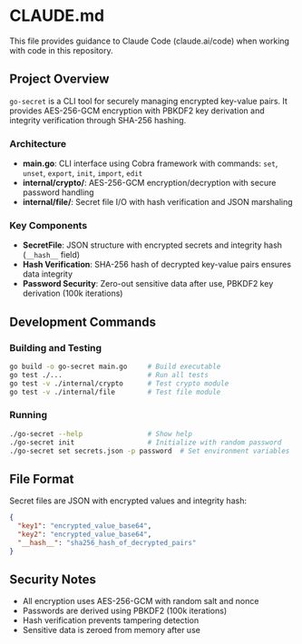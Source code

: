 # CLAUDE.md

This file provides guidance to Claude Code (claude.ai/code) when working with code in this repository.

## Project Overview

`go-secret` is a CLI tool for securely managing encrypted key-value pairs. It provides AES-256-GCM encryption with PBKDF2 key derivation and integrity verification through SHA-256 hashing.

### Architecture

- **main.go**: CLI interface using Cobra framework with commands: `set`, `unset`, `export`, `init`, `import`, `edit`
- **internal/crypto/**: AES-256-GCM encryption/decryption with secure password handling
- **internal/file/**: Secret file I/O with hash verification and JSON marshaling

### Key Components

- **SecretFile**: JSON structure with encrypted secrets and integrity hash (`__hash__` field)
- **Hash Verification**: SHA-256 hash of decrypted key-value pairs ensures data integrity
- **Password Security**: Zero-out sensitive data after use, PBKDF2 key derivation (100k iterations)

## Development Commands

### Building and Testing
```bash
go build -o go-secret main.go     # Build executable
go test ./...                     # Run all tests
go test -v ./internal/crypto      # Test crypto module
go test -v ./internal/file        # Test file module
```

### Running
```bash
./go-secret --help                # Show help
./go-secret init                  # Initialize with random password
./go-secret set secrets.json -p password  # Set environment variables
```

## File Format

Secret files are JSON with encrypted values and integrity hash:
```json
{
  "key1": "encrypted_value_base64",
  "key2": "encrypted_value_base64", 
  "__hash__": "sha256_hash_of_decrypted_pairs"
}
```

## Security Notes

- All encryption uses AES-256-GCM with random salt and nonce
- Passwords are derived using PBKDF2 (100k iterations)
- Hash verification prevents tampering detection
- Sensitive data is zeroed from memory after use